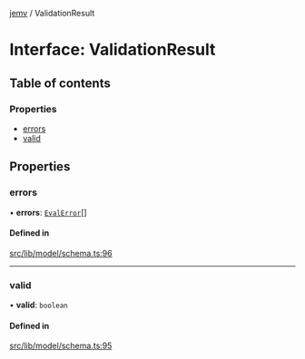 [jemv](../README.md) / ValidationResult

# Interface: ValidationResult

## Table of contents

### Properties

- [errors](ValidationResult.md#errors)
- [valid](ValidationResult.md#valid)

## Properties

### errors

• **errors**: [`EvalError`](EvalError.md)[]

#### Defined in

[src/lib/model/schema.ts:96](https://github.com/data7expressions/jemv/blob/8fc7e43bbe8003ed3c89190ec9032f686bac5421/src/lib/model/schema.ts#L96)

___

### valid

• **valid**: `boolean`

#### Defined in

[src/lib/model/schema.ts:95](https://github.com/data7expressions/jemv/blob/8fc7e43bbe8003ed3c89190ec9032f686bac5421/src/lib/model/schema.ts#L95)
